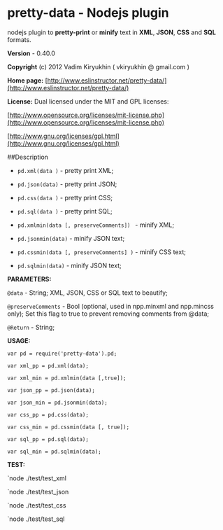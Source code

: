 # pretty-data - Nodejs plugin

nodejs plugin to **pretty-print** or **minify**
text in **XML**, **JSON**, **CSS**  and  **SQL** formats.

**Version** - 0.40.0

**Copyright** (c) 2012 Vadim Kiryukhin ( vkiryukhin @ gmail.com )

**Home page:** [http://www.eslinstructor.net/pretty-data/](http://www.eslinstructor.net/pretty-data/) 

**License:** Dual licensed under
the MIT and GPL licenses:

[http://www.opensource.org/licenses/mit-license.php](http://www.opensource.org/licenses/mit-license.php)

[http://www.gnu.org/licenses/gpl.html](http://www.gnu.org/licenses/gpl.html)

##Description

* `pd.xml(data )` - pretty print XML; 

* `pd.json(data)` - pretty print JSON; 

* `pd.css(data )` - pretty print CSS; 

* `pd.sql(data )` - pretty print SQL; 

* `pd.xmlmin(data [, preserveComments]) ` - minify XML; 

* `pd.jsonmin(data)` - minify JSON text;

* `pd.cssmin(data [, preserveComments] )` - minify CSS text; 

* `pd.sqlmin(data)` - minify JSON text;

**PARAMETERS:**

`@data` - String; XML, JSON, CSS or SQL text to beautify; 

`@preserveComments` - Bool (optional, used in npp.minxml and npp.mincss only); 
                       Set this flag to true to prevent removing comments from @data; 

`@Return` - String;


**USAGE:**

`var pd = require('pretty-data').pd; `

`var xml_pp = pd.xml(data); `

`var xml_min = pd.xmlmin(data [,true]);` 

`var json_pp = pd.json(data);` 

`var json_min = pd.jsonmin(data);` 

`var css_pp = pd.css(data); `

`var css_min = pd.cssmin(data [, true]);`

`var sql_pp = pd.sql(data);` 

`var sql_min = pd.sqlmin(data);` 

**TEST:**

`node ./test/test_xml 

`node ./test/test_json

`node ./test/test_css

`node ./test/test_sql
